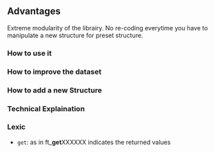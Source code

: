 ## Advantages

Extreme modularity of the librairy. No re-coding everytime you have to manipulate a new structure for preset structure.

### How to use it



### How to improve the dataset



### How to add a new Structure



### Technical Explaination


### Lexic

* `get`: as in ft_**get**XXXXXX indicates the returned values  
